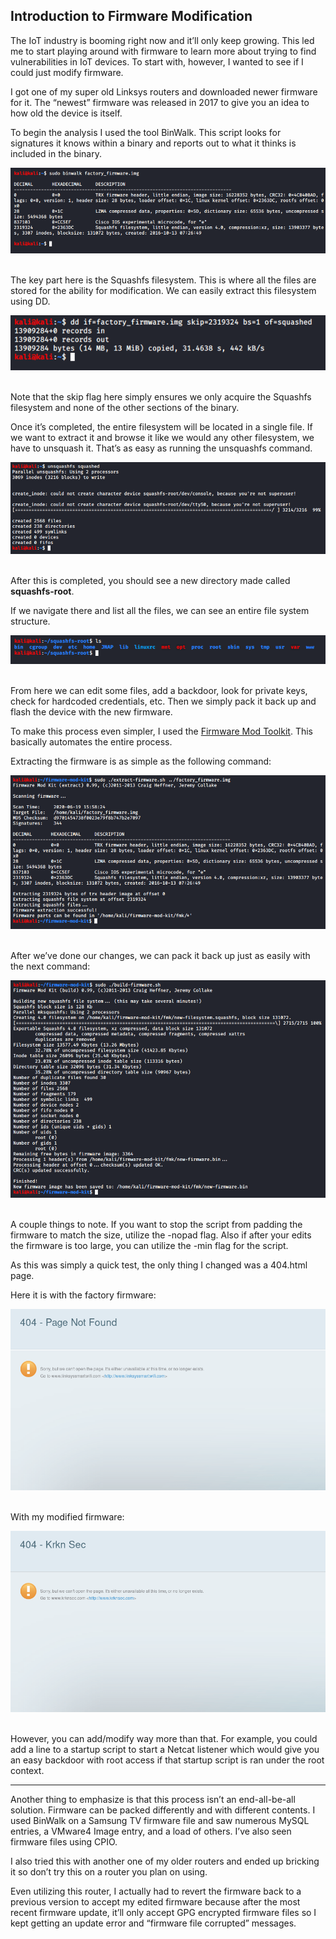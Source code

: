 ## Introduction to Firmware Modification

The IoT industry is booming right now and it’ll only keep growing. This led me to start playing around with firmware to learn more about trying to find vulnerabilities in IoT devices. To start with, however, I wanted to see if I could just modify firmware.

I got one of my super old Linksys routers and downloaded newer firmware for it. The “newest” firmware was released in 2017 to give you an idea to how old the device is itself.

To begin the analysis I used the tool BinWalk. This script looks for signatures it knows within a binary and reports out to what it thinks is included in the binary.

![firmBinwalk](Pictures/firmBinwalk.png)<br><br>

The key part here is the Squashfs filesystem. This is where all the files are stored for the ability for modification. We can easily extract this filesystem using DD.

![firmDD](Pictures/firmDD.png)<br><br>

Note that the skip flag here simply ensures we only acquire the Squashfs filesystem and none of the other sections of the binary.

Once it’s completed, the entire filesystem will be located in a single file. If we want to extract it and browse it like we would any other filesystem, we have to unsquash it. That’s as easy as running the unsquashfs command.

![firmUnsquash](Pictures/firmUnsquash.png)<br><br>

After this is completed, you should see a new directory made called **squashfs-root**.

If we navigate there and list all the files, we can see an entire file system structure.

![firmFiles](Pictures/firmFiles.png)<br><br>

From here we can edit some files, add a backdoor, look for private keys, check for hardcoded credentials, etc. Then we simply pack it back up and flash the device with the new firmware.

To make this process even simpler, I used the [Firmware Mod Toolkit](https://github.com/rampageX/firmware-mod-kit). This basically automates the entire process.

Extracting the firmware is as simple as the following command:

![firmExtract](Pictures/firmExtract.png)<br><br>

After we’ve done our changes, we can pack it back up just as easily with the next command:

![firmBuild](Pictures/firmBuild.png)<br><br>

A couple things to note. If you want to stop the script from padding the firmware to match the size, utilize the -nopad flag. Also if after your edits the firmware is too large, you can utilize the -min flag for the script.

As this was simply a quick test, the only thing I changed was a 404.html page.

Here it is with the factory firmware:

![firmFactory](Pictures/firmFactory.png)<br><br>

With my modified firmware:

![firmModified](Pictures/firmModified.png)<br><br>

However, you can add/modify way more than that. For example, you could add a line to a startup script to start a Netcat listener which would give you an easy backdoor with root access if that startup script is ran under the root context.

---

Another thing to emphasize is that this process isn’t an end-all-be-all solution. Firmware can be packed differently and with different contents. I used BinWalk on a Samsung TV firmware file and saw numerous MySQL entries, a VMware4 Image entry, and a load of others. I’ve also seen firmware files using CPIO.

I also tried this with another one of my older routers and ended up bricking it so don’t try this on a router you plan on using.

Even utilizing this router, I actually had to revert the firmware back to a previous version to accept my edited firmware because after the most recent firmware update, it’ll only accept GPG encrypted firmware files so I kept getting an update error and “firmware file corrupted” messages.

